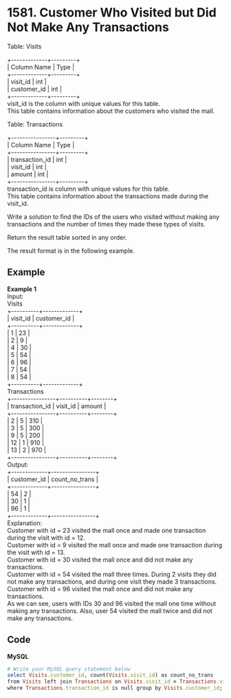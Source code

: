 # 1581. Customer Who Visited but Did Not Make Any Transactions
Table: Visits  

+-------------+---------+  
| Column Name | Type    |  
+-------------+---------+  
| visit_id    | int     |  
| customer_id | int     |  
+-------------+---------+  
visit_id is the column with unique values for this table.  
This table contains information about the customers who visited the mall.  
 

Table: Transactions  

+----------------+---------+  
| Column Name    | Type    |  
+----------------+---------+  
| transaction_id | int     |  
| visit_id       | int     |  
| amount         | int     |  
+----------------+---------+  
transaction_id is column with unique values for this table.  
This table contains information about the transactions made during the visit_id.  
 

Write a solution to find the IDs of the users who visited without making any transactions and the number of times they made these types of visits.  

Return the result table sorted in any order.  

The result format is in the following example.  

 
## Example
**Example 1**  
Input:  
Visits  
+----------+-------------+  
| visit_id | customer_id |  
+----------+-------------+  
| 1        | 23          |  
| 2        | 9           |  
| 4        | 30          |  
| 5        | 54          |  
| 6        | 96          |  
| 7        | 54          |  
| 8        | 54          |  
+----------+-------------+  
Transactions  
+----------------+----------+--------+  
| transaction_id | visit_id | amount |  
+----------------+----------+--------+  
| 2              | 5        | 310    |  
| 3              | 5        | 300    |  
| 9              | 5        | 200    |  
| 12             | 1        | 910    |  
| 13             | 2        | 970    |  
+----------------+----------+--------+  
Output:   
+-------------+----------------+  
| customer_id | count_no_trans |  
+-------------+----------------+  
| 54          | 2              |  
| 30          | 1              |  
| 96          | 1              |  
+-------------+----------------+  
Explanation:   
Customer with id = 23 visited the mall once and made one transaction during the visit with id = 12.  
Customer with id = 9 visited the mall once and made one transaction during the visit with id = 13.  
Customer with id = 30 visited the mall once and did not make any transactions.  
Customer with id = 54 visited the mall three times. During 2 visits they did not make any transactions, and during one visit they made 3 transactions.  
Customer with id = 96 visited the mall once and did not make any transactions.  
As we can see, users with IDs 30 and 96 visited the mall one time without making any transactions. Also, user 54 visited the mall twice and did not make any transactions.  

## Code
**MySQL**
```ruby
# Write your MySQL query statement below
select Visits.customer_id, count(Visits.visit_id) as count_no_trans 
from Visits left join Transactions on Visits.visit_id = Transactions.visit_id
where Transactions.transaction_id is null group by Visits.customer_id;
```
